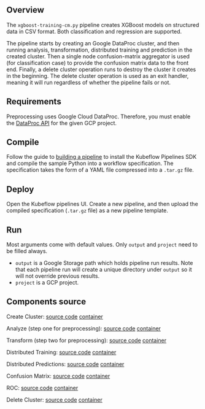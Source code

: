 ## Overview

The `xgboost-training-cm.py` pipeline creates XGBoost models on structured data in CSV format. Both classification and regression are supported.

The pipeline starts by creating an Google DataProc cluster, and then running analysis, transformation, distributed training and 
prediction in the created cluster. Then a single node confusion-matrix aggregator is used (for classification case) to
provide the confusion matrix data to the front end. Finally, a delete cluster operation runs to destroy the cluster it creates
in the beginning. The delete cluster operation is used as an exit handler, meaning it will run regardless of whether the pipeline fails
or not.

## Requirements

Preprocessing uses Google Cloud DataProc. Therefore, you must enable the [DataProc API](https://cloud.google.com/endpoints/docs/openapi/enable-api) for the given GCP project.

## Compile

Follow the guide to [building a pipeline](https://www.kubeflow.org/docs/guides/pipelines/build-pipeline/) to install the Kubeflow Pipelines SDK and compile the sample Python into a workflow specification. The specification takes the form of a YAML file compressed into a `.tar.gz` file. 

## Deploy

Open the Kubeflow pipelines UI. Create a new pipeline, and then upload the compiled specification (`.tar.gz` file) as a new pipeline template.

## Run

Most arguments come with default values. Only `output` and `project` need to be filled always. 

* `output` is a Google Storage path which holds
pipeline run results. Note that each pipeline run will create a unique directory under `output` so it will not override previous results. 
* `project` is a GCP project.

## Components source

Create Cluster:
  [source code](https://github.com/kubeflow/pipelines/tree/master/components/dataproc/create_cluster/src) 
  [container](https://github.com/kubeflow/pipelines/tree/master/components/dataproc/create_cluster)

Analyze (step one for preprocessing):
  [source code](https://github.com/kubeflow/pipelines/tree/master/components/dataproc/analyze/src) 
  [container](https://github.com/kubeflow/pipelines/tree/master/components/dataproc/analyze)

Transform (step two for preprocessing):
  [source code](https://github.com/kubeflow/pipelines/tree/master/components/dataproc/transform/src) 
  [container](https://github.com/kubeflow/pipelines/tree/master/components/dataproc/transform)

Distributed Training:
  [source code](https://github.com/kubeflow/pipelines/tree/master/components/dataproc/train/src) 
  [container](https://github.com/kubeflow/pipelines/tree/master/components/dataproc/train)

Distributed Predictions:
  [source code](https://github.com/kubeflow/pipelines/tree/master/components/dataproc/predict/src) 
  [container](https://github.com/kubeflow/pipelines/tree/master/components/dataproc/predict)

Confusion Matrix:
  [source code](https://github.com/kubeflow/pipelines/tree/master/components/local/confusion_matrix/src) 
  [container](https://github.com/kubeflow/pipelines/tree/master/components/local/confusion_matrix)
 

ROC:
  [source code](https://github.com/kubeflow/pipelines/tree/master/components/local/roc/src) 
  [container](https://github.com/kubeflow/pipelines/tree/master/components/local/roc)


Delete Cluster:
  [source code](https://github.com/kubeflow/pipelines/tree/master/components/dataproc/delete_cluster/src) 
  [container](https://github.com/kubeflow/pipelines/tree/master/components/dataproc/delete_cluster)



